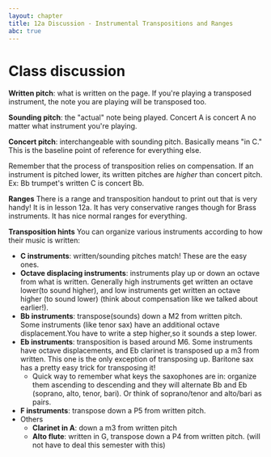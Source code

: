 ```yaml
---
layout: chapter
title: 12a Discussion - Instrumental Transpositions and Ranges
abc: true
---
```


# Class discussion

**Written pitch**: what is written on the page. If you're playing a transposed instrument, the note you are playing will be transposed too.

**Sounding pitch**: the "actual" note being played. Concert A is concert A no matter what instrument you're playing.

**Concert pitch**: interchangeable with sounding pitch. Basically means "in C." This is the baseline point of reference for everything else.

Remember that the process of transposition relies on compensation. If an instrument is pitched lower, its written pitches are *higher* than concert pitch. Ex: Bb trumpet's written C is concert Bb.

**Ranges**
There is a range and transposition handout to print out that is very handy! It is in lesson 12a. It has very conservative ranges though for Brass instruments. It has nice normal ranges for everything.

**Transposition hints**
You can organize various instruments according to how their music is written:
- **C instruments**: written/sounding pitches match! These are the easy ones.
- **Octave displacing instruments**: instruments play up or down an octave from what is written. Generally high instruments get written an octave lower(to sound higher), and low instruments get written an octave higher (to sound lower) (think about compensation like we talked about earlier!).
- **Bb instruments**: transpose(sounds) down a M2 from written pitch. Some instruments (like tenor sax) have an additional octave displacement.You have to write a step higher,so it sounds a step lower.
- **Eb instruments**: transposition is based around M6. Some instruments have octave displacements, and Eb clarinet is transposed up a m3 from written. This one is the only exception of transposing up. Baritone sax has a pretty easy trick for transposing it!
  - Quick way to remember what keys the saxophones are in: organize them ascending to descending and they will alternate Bb and Eb (soprano, alto, tenor, bari). Or think of soprano/tenor and alto/bari as pairs.
- **F instruments**: transpose down a P5 from written pitch.
- Others
  - **Clarinet in A**: down a m3 from written pitch
  - **Alto flute**: written in G, transpose down a P4 from written pitch. (will not have to deal this semester with this)
